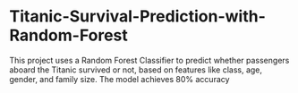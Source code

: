 # Titanic-Survival-Prediction-with-Random-Forest
This project uses a Random Forest Classifier to predict whether passengers aboard the Titanic survived or not, based on features like class, age, gender, and family size. The model achieves 80% accuracy
